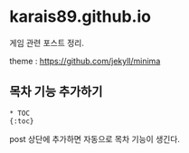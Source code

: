 # karais89.github.io
게임 관련 포스트 정리.

theme : https://github.com/jekyll/minima

## 목차 기능 추가하기

```
* TOC
{:toc}
```

post 상단에 추가하면 자동으로 목차 기능이 생긴다.
